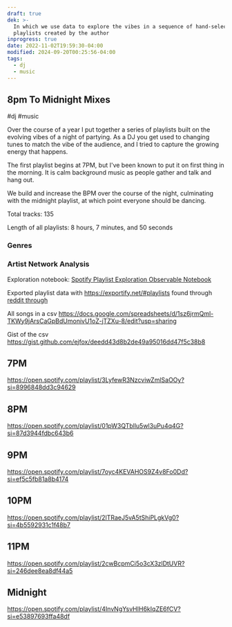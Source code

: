 ```yaml
---
draft: true
dek: >-
  In which we use data to explore the vibes in a sequence of hand-selected
  playlists created by the author
inprogress: true
date: 2022-11-02T19:59:30-04:00
modified: 2024-09-20T00:25:56-04:00
tags:
  - dj
  - music
---
```


## 8pm To Midnight Mixes

#dj #music

Over the course of a year I put together a series of playlists built on the evolving vibes of a night of partying. As a DJ you get used to changing tunes to match the vibe of the audience, and I tried to capture the growing energy that happens.

The first playlist begins at 7PM, but I've been known to put it on first thing in the morning. It is calm background music as people gather and talk and hang out.

We build and increase the BPM over the course of the night, culminating with the midnight playlist, at which point everyone should be dancing.

Total tracks: 135

Length of all playlists: 8 hours, 7 minutes, and 50 seconds

### Genres

### Artist Network Analysis

Exploration notebook: [Spotify Playlist Exploration Observable Notebook](https://observablehq.com/@ejfox/spotify-playlist-exploration#pmMidnightMusicAllTracks)

Exported playlist data with <https://exportify.net/#playlists> found through [reddit through](https://www.reddit.com/r/truespotify/comments/sgqt3n/exportify_export_your_spotify_playlists_to_csv/)

All songs in a csv <https://docs.google.com/spreadsheets/d/1sz6jrmQml-TKWy9jArsCaGpBdUmonivU1oZ-jTZXu-8/edit?usp=sharing>

Gist of the csv <https://gist.github.com/ejfox/deedd43d8b2de49a95016dd47f5c38b8>

## 7PM

<https://open.spotify.com/playlist/3LyfewR3NzcviwZmlSaOOy?si=8996848dd3c94629>

## 8PM

<https://open.spotify.com/playlist/01pW3QTbllu5wl3uPu4q4G?si=87d3944fdbc643b6>

## 9PM

<https://open.spotify.com/playlist/7oyc4KEVAHOS9Z4v8Fo0Dd?si=ef5c5fb81a8b4174>

## 10PM

<https://open.spotify.com/playlist/2lTRaeJ5vA5tShiPLgkVg0?si=4b5592931c1f48b7>

## 11PM

<https://open.spotify.com/playlist/2cwBcpmCi5o3cX3zlDtUVR?si=246dee8ea8df44a5>

## Midnight

<https://open.spotify.com/playlist/4InvNgYsvHIH6kIqZE6fCV?si=e53897693ffa48df>
